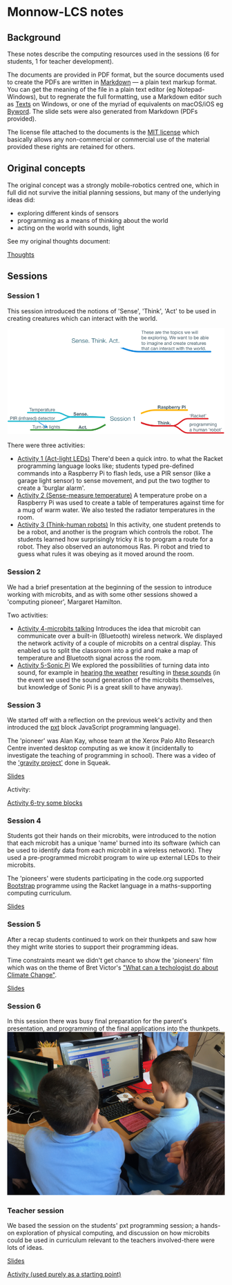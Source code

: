# Monnow-LCS notes

## Background

These notes describe the computing resources used in the sessions (6 for students, 1 for teacher development).

The documents are provided in PDF format, but the source documents used to create the PDFs are written in [Markdown](https://daringfireball.net/projects/markdown/) — a plain text markup format. You can get the meaning of the file in a plain text editor (eg Notepad-Windows), but to regnerate the full formatting, use a Markdown editor such as [Texts](http://www.texts.io/features/) on Windows, or one of the myriad of equivalents on macOS/iOS eg [Byword](https://bywordapp.com).
The slide sets were also generated from Markdown (PDFs provided).

The license file attached to the documents is the [MIT license](https://choosealicense.com/licenses/mit/) which basically allows any non-commercial or commercial use of the material provided these rights are retained for others. 

## Original concepts

The original concept was a strongly mobile-robotics centred one, which in full did not survive the initial planning sessions, but many of the underlying ideas did:

- exploring different kinds of sensors
- programming as a means of thinking about the world
- acting on the world with sounds, light

See my original thoughts document:

[Thoughts](files/Paper-1.pdf)

## Sessions

### Session 1

This session introduced the notions of 'Sense', 'Think', 'Act' to be used in creating creatures which can interact with the world.

 ![](images/Session1-map.png)

There were three activities:

- [Activity 1 (Act-light LEDs)](session%201/Activitity%201-Sense,%20Act.pdf) There'd been a quick intro. to what the Racket programming language looks like; students typed pre-defined commands into a Raspberry Pi to flash leds, use a PIR sensor (like a garage light sensor) to sense movement, and put the two togther to create a 'burglar alarm'.
- [Activity 2 (Sense-measure temperature)](session%201/Activity%202%20(Sense%E2%80%94measure%20temperature).pdf) A temperature probe on a Raspberry Pi was used to create a table of temperatures against time for a mug of warm water. We also tested the radiator temperatures in the room.
- [Activity 3 (Think-human robots)](session%201/Activity%203%20(Think%E2%80%94human%20robots).pdf) In this activity, one student pretends to be a robot, and another is the program which controls the robot. The students learned how surprisingly tricky it is to program a route for a robot. They also observed an autonomous Ras. Pi robot and tried to guess what rules it was obeying as it moved around the room.

### Session 2

We had a brief presentation at the beginning of the session to introduce working with microbits, and as with some other sessions showed a 'computing pioneer', Margaret Hamilton.

Two activities:

- [Activity 4-microbits talking](session%202/Activity%204.pdf) Introduces the idea that microbit can communicate over a built-in (Bluetooth) wireless network. We displayed the network activity of a couple of microbits on a central display. This enabled us to split the classroom into a grid and make a map of temperature and Bluetooth signal across the room.
- [Activity 5-Sonic Pi](session%202/Activity%205.pdf) We explored the possibilities of turning data into sound, for example in [hearing the weather](http://somenotes.stevelloyd.net/notes/2014/06/23/hearing-the-weather-sonification-in-sonic-pi/) resulting in [these sounds](http://somenotes.stevelloyd.net/resources/temperature.mp3) (in the event we used the sound generation of the microbits themselves, but knowledge of Sonic Pi is a great skill to have anyway).

### Session 3

We started off with a reflection on the previous week's activity and then introduced the [pxt](https://pxt.microbit.org) block JavaScript programming language). 

The 'pioneer' was Alan Kay, whose team at the Xerox Palo Alto Research Centre invented desktop computing as we know it (incidentally to investigate the teaching of programming in school). There was a video of the ['gravity project'](http://squeakland.org/resources/audioVisual/movie.jsp?id=25) done in Squeak.

[Slides](session%203/session3-intro.pdf)

Activity:

[Activity 6-try some blocks](session%203/Activity%206.pdf)

### Session 4

Students got their hands on their microbits, were introduced to the notion that each microbit has a unique 'name' burned into its software (which can be used to identify data from each microbit in a wireless network). They used a pre-programmed microbit program to wire up external LEDs to their microbits.

The 'pioneers' were students participating in the code.org supported [Bootstrap](http://www.bootstrapworld.org) programme using the Racket language in a maths-supporting computing curriculum.
 

[Slides](session%204/session4-intro.pdf)

### Session 5

After a recap students continued to work on their thunkpets and saw how they might write stories to support their programming ideas.

Time constraints meant we didn't get chance to show the 'pioneers' film which was on the theme of Bret Victor's ["What can a techologist do about Climate Change"](http://worrydream.com/#!/ClimateChange).

[Slides](session%205/session5-intro.pdf)

### Session 6

In this session there was busy final preparation for the parent's presentation, and programming of the final applications into the thunkpets. ![title](images/demo.jpg)

### Teacher session

We based the session on the students' pxt programming session; a hands-on exploration of physical computing, and discussion on how microbits could be used in curriculum relevant to the teachers involved-there were lots of ideas.

[Slides](session%207/session7-intro.pdf)


[Activity (used purely as a starting point)](session%207/Activity-programming%20microbit%20with%20pxt.pdf)